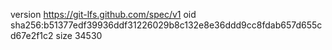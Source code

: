 version https://git-lfs.github.com/spec/v1
oid sha256:b51377edf39936ddf31226029b8c132e8e36ddd9cc8fdab657d655cd67e2f1c2
size 34530
